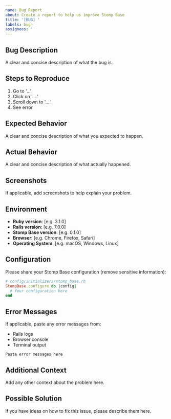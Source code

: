 ```yaml
---
name: Bug Report
about: Create a report to help us improve Stomp Base
title: '[BUG] '
labels: bug
assignees: ''
---
```


## Bug Description
A clear and concise description of what the bug is.

## Steps to Reproduce
1. Go to '...'
2. Click on '....'
3. Scroll down to '....'
4. See error

## Expected Behavior
A clear and concise description of what you expected to happen.

## Actual Behavior
A clear and concise description of what actually happened.

## Screenshots
If applicable, add screenshots to help explain your problem.

## Environment
- **Ruby version**: [e.g. 3.1.0]
- **Rails version**: [e.g. 7.0.0]
- **Stomp Base version**: [e.g. 0.1.0]
- **Browser**: [e.g. Chrome, Firefox, Safari]
- **Operating System**: [e.g. macOS, Windows, Linux]

## Configuration
Please share your Stomp Base configuration (remove sensitive information):

```ruby
# config/initializers/stomp_base.rb
StompBase.configure do |config|
  # Your configuration here
end
```

## Error Messages
If applicable, paste any error messages from:
- Rails logs
- Browser console
- Terminal output

```
Paste error messages here
```

## Additional Context
Add any other context about the problem here.

## Possible Solution
If you have ideas on how to fix this issue, please describe them here.
